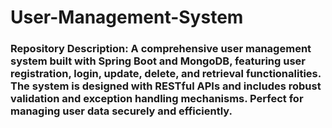 # User-Management-System
### Repository Description: A comprehensive user management system built with Spring Boot and MongoDB, featuring user registration, login, update, delete, and retrieval functionalities. The system is designed with RESTful APIs and includes robust validation and exception handling mechanisms. Perfect for managing user data securely and efficiently.
